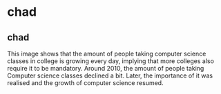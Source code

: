 # chad
## chad
This image shows that the amount of people taking computer science classes in college is growing every day, implying that more colleges also require it to be mandatory. Around 2010, the amount of people taking Computer science classes declined a bit. Later, the importance of it was realised and the growth of computer science resumed.
